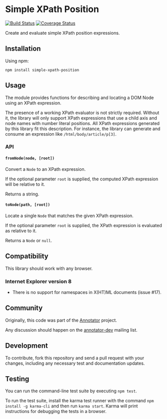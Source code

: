 # Simple XPath Position

[![Build Status](https://travis-ci.org/tilgovi/simple-xpath-position.svg?branch=master)](https://travis-ci.org/tilgovi/simple-xpath-position)
[![Coverage Status](https://coveralls.io/repos/tilgovi/simple-xpath-position/badge.svg?branch=master&service=github)](https://coveralls.io/github/tilgovi/simple-xpath-position?branch=master)

Create and evaluate simple XPath position expressions.

## Installation

Using npm:

    npm install simple-xpath-position

## Usage

The module provides functions for describing and locating a DOM Node using
an XPath expression.

The presence of a working XPath evaluator is not strictly required. Without it,
the library will only support XPath expressions that use a child axis and
node names with number literal positions. All XPath expressions generated by
this library fit this description. For instance, the library can generate and
consume an expression like `/html/body/article/p[3]`.

### API

#### `fromNode(node, [root])`

Convert a `Node` to an XPath expression.

If the optional parameter `root` is supplied, the computed XPath expression
will be relative to it.

Returns a string.

#### `toNode(path, [root])`

Locate a single `Node` that matches the given XPath expression.

If the optional parameter `root` is supplied, the XPath expression is
evaluated as relative to it.

Returns a `Node` or `null`.

## Compatibility

This library should work with any browser.

### Internet Explorer version 8

- There is no support for namespaces in X(HT)ML documents (issue #17).

## Community

Originally, this code was part of the
[Annotator](http://annotatorjs.org/) project.

Any discussion should happen on the
[annotator-dev](https://lists.okfn.org/mailman/listinfo/annotator-dev) mailing
list.

## Development

To contribute, fork this repository and send a pull request with your changes,
including any necessary test and documentation updates.

## Testing

You can run the command-line test suite by executing `npm test`.

To run the test suite, install the karma test runner with the command
`npm install -g karma-cli` and then run `karma start`. Karma will print
instructions for debugging the tests in a browser.
